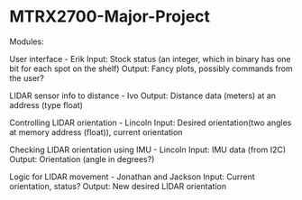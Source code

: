 # MTRX2700-Major-Project

Modules:

User interface - Erik
Input: Stock status (an integer, which in binary has one bit for each spot on the shelf)
Output: Fancy plots, possibly commands from the user?

LIDAR sensor info to distance - Ivo
Output: Distance data (meters) at an address (type float)

Controlling LIDAR orientation - Lincoln
Input: Desired orientation(two angles at memory address (float)), current orientation

Checking LIDAR orientation using IMU - Lincoln
Input: IMU data (from I2C)
Output: Orientation (angle in degrees?)

Logic for LIDAR movement - Jonathan and Jackson
Input: Current orientation, status?
Output: New desired LIDAR orientation
